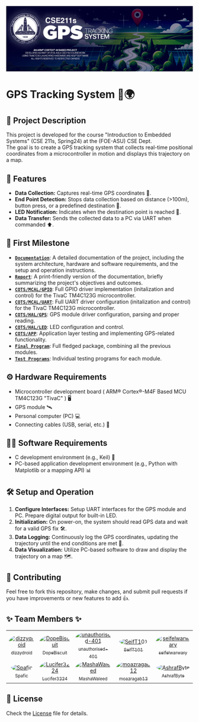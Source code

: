 <div id="header" align="left">
 <img src="assets/img.png">
</div>

# GPS Tracking System 📡🌍

## 📜 Project Description
This project is developed for the course "Introduction to Embedded Systems" (CSE 211s, Spring24) at the (FOE-ASU) CSE Dept. <br>
The goal is to create a GPS tracking system that collects real-time positional coordinates from a microcontroller in motion and displays this trajectory on a map.

## 🌟 Features
- **Data Collection:** Captures real-time GPS coordinates 📍.
- **End Point Detection:** Stops data collection based on distance (>100m), button press, or a predefined destination 🏁.
- **LED Notification:** Indicates when the destination point is reached 🔔.
- **Data Transfer:** Sends the collected data to a PC via UART when commanded ⬆️.

## 🏁 First Milestone
- [**`Documentation`**](https://mashawaleed.github.io/GPS-System-TIVAC-CSE211/): A detailed documentation of the project, including the system architecture, hardware and software requirements, and the setup and operation instructions.
- [**`Report`**](./Documentation.pdf): A print-friendly version of the documentation, briefly summarizing the project's objectives and outcomes.
- [**`COTS/MCAL/GPIO`**](./COTS/MCAL/GPIO): Full GPIO driver implementation (initalization and control) for the TivaC TM4C123G microcontroller.
- [**`COTS/MCAL/UART`**](./COTS/MCAL/UART): Full UART driver configuration (initalization and control) for the TivaC TM4C123G microcontroller.
- [**`COTS/HAL/GPS`**](./COTS/HAL/GPS): GPS module driver configuration, parsing and proper reading.
- [**`COTS/HAL/LED`**](./COTS/HAL/LED): LED configuration and control.
- [**`COTS/APP`**](./COTS/APP): Application layer testing and implementing GPS-related functionality.
- [**`Final Program`**](./Final%20Program): Full fledged package, combining all the previous modules.
- [**`Test Programs`**](./Test%20Programs): Individual testing programs for each module.

## ⚙ Hardware Requirements
- Microcontroller development board ( ARM® Cortex®-M4F Based MCU TM4C123G "TivaC" ) 🖥️
- GPS module 🛰️
- Personal computer (PC) 💻
- Connecting cables (USB, serial, etc.) 🔌

## 👨‍💻 Software Requirements
- C development environment (e.g., Keil) 💾
- PC-based application development environment (e.g., Python with Matplotlib or a mapping API) 📊

## 🛠 Setup and Operation
1. **Configure Interfaces:** Setup UART interfaces for the GPS module and PC. Prepare digital output for built-in LED.
2. **Initialization:** On power-on, the system should read GPS data and wait for a valid GPS fix 🛠️.
3. **Data Logging:** Continuously log the GPS coordinates, updating the trajectory until the end conditions are met 📝.
4. **Data Visualization:** Utilize PC-based software to draw and display the trajectory on a map 🗺️.

## 🤝 Contributing
Feel free to fork this repository, make changes, and submit pull requests if you have improvements or new features to add 👍.

## ✨ Team Members ✨

<div align="center">
<table style="margin-left: auto; margin-right: auto;">
<tr>
    <td align="center"><a href="https://github.com/dizzydroid"><img src="https://avatars.githubusercontent.com/dizzydroid?v=4&s=100" width="100" height="100" style="border-radius:50%" alt="dizzydroid"/><br /><sub>dizzydroid</sub></a></td>
    <td align="center"><a href="https://github.com/DopeBiscuit"><img src="https://avatars.githubusercontent.com/DopeBiscuit?v=4&s=100" width="100" height="100" style="border-radius:50%" alt="DopeBiscuit"/><br /><sub>DopeBiscuit</sub></a></td>
    <td align="center"><a href="https://github.com/unauthorised-401"><img src="https://avatars.githubusercontent.com/unauthorised-401?v=4&s=100" width="100" height="100" style="border-radius:50%" alt="unauthorised-401"/><br /><sub>unauthorised-401</sub></a></td>
    <td align="center"><a href="https://github.com/SeifT101"><img src="https://avatars.githubusercontent.com/SeifT101?v=4&s=100" width="100" height="100" style="border-radius:50%" alt="SeifT101"/><br /><sub>SeifT101</sub></a></td>
    <td align="center"><a href="https://github.com/seifelwarwary"><img src="https://avatars.githubusercontent.com/seifelwarwary?v=4&s=100" width="100" height="100" style="border-radius:50%" alt="seifelwarwary"/><br /><sub>seifelwarwary</sub></a></td>
</tr>
<tr>
    <td align="center"><a href="https://github.com/Spafic"><img src="https://avatars.githubusercontent.com/Spafic?v=4&s=100" width="100" height="100" style="border-radius:50%" alt="Spafic"/><br /><sub>Spafic</sub></a></td>
    <td align="center"><a href="https://github.com/Lucifer3224"><img src="https://avatars.githubusercontent.com/Lucifer3224?v=4&s=100" width="100" height="100" style="border-radius:50%" alt="Lucifer3224"/><br /><sub>Lucifer3224</sub></a></td>
    <td align="center"><a href="https://github.com/MashaWaleed"><img src="https://avatars.githubusercontent.com/MashaWaleed?v=4&s=100" width="100" height="100" style="border-radius:50%" alt="MashaWaleed"/><br /><sub>MashaWaleed</sub></a></td>
    <td align="center"><a href="https://github.com/moazragab12"><img src="https://avatars.githubusercontent.com/moazragab12?v=4&s=100" width="100" height="100" style="border-radius:50%" alt="moazragab12"/><br /><sub>moazragab12</sub></a></td>
    <td align="center"><a href="https://github.com/AshrafByte"><img src="https://avatars.githubusercontent.com/AshrafByte?v=4&s=100" width="100" height="100" style="border-radius:50%" alt="AshrafByte"/><br /><sub>AshrafByte</sub></a></td>
</tr>
</table>
</div>


## 📜 License
Check the [License](LICENSE) file for details.